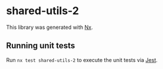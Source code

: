 # shared-utils-2

This library was generated with [Nx](https://nx.dev).

## Running unit tests

Run `nx test shared-utils-2` to execute the unit tests via [Jest](https://jestjs.io).
